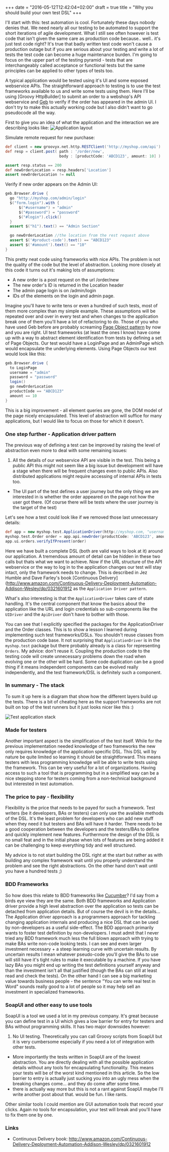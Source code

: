 +++
date = "2016-05-12T12:42:04+02:00"
draft = true
title = "Why you should build your own test DSL"
+++

I'll start with this: test automation is cool. Fortunately these days nobody denies that. We need nearly all our testing to be automated to support the short iterations of agile development. What I still see often however is test code that isn't given the same care as production code because.. well.. it's just test code right? It's true that badly written test code won't cause a production outage but if you are serious about your testing and write a lot of tests the test code can become a huge maintenance burden. I'm going to focus on the upper part of the testing pyramid - tests that are interchangeably called acceptance or functional tests but the same principles can be applied to other types of tests too.

A typical application would be tested using it's UI and some exposed webservice APIs. The straightforward approach to testing is to use the test frameworks available to us and write some tests using them. Here I'll be using [Groovy HttpBuilder] to submit an order to a webshop's API webservice and [Geb](http://www.gebish.org) to verify if the order has appeared in the admin UI. I don't try to make this actually working code but I also didn't want to go pseudocode all the way.

First to give you an idea of what the application and the interaction we are describing looks like:
![Application layout](/images/applayout.png)

Simulate remote request for new purchase:
``` groovy
def client = new groovyx.net.http.RESTClient('http://myshop.com/api')
def resp = client.post( path : '/order/new',
                        body : [productCode: 'ABCD123', amount: 10] )

assert resp.status == 200
def newOrderLocation = resp.headers['Location']
assert newOrderLocation != null
```

Verify if new order appears on the Admin UI:
``` groovy
geb.Browser.drive {
  go "http://myshop.com/admin/login"
  $("form.login").with {
      $("#username") = "admin"
      $("#password") = "password"
      $("#login").click()
  }
  assert $("h1").text() == "Admin Section"

  go newOrderLocation //the location from the rest request above
  assert $('#product-code').text() == "ABCD123"
  assert $('#amount').text() == "10"
}
```

This pretty neat code using frameworks with nice APIs. The problem is not the quality of the code but the level of abstraction. Looking more closely at this code it turns out it's making lots of assumptions:

- A new order is a post request on the url /order/new
- The new order's ID is returned in the Location header
- The admin page login is on /admin/login
- IDs of the elements on the login and admin page.

Imagine you'll have to write tens or even a hundred of such tests, most of them more complex than my simple example. These assumptions will be repeated over and over in every test and when changes to the application break one of them you'll have a lot of refactoring to do. Those of you who have used Geb before are probably screaming [Page Object pattern](http://www.gebish.org/manual/current/#the-page-object-pattern) by now and you are right. UI test frameworks (at least the ones I know) have come up with a way to abstract element identification from tests by defining a set of Page Objects. Our test would have a LoginPage and an AdminPage which would encapsulate the underlying elements. Using Page Objects our test would look like this:
``` groovy
geb.Browser.drive {
  to LoginPage
  username = "admin"
  password = "password"
  login()
  go newOrderLocation
  productCode == "ABCD123"
  amount == 10
}
```
This is a big improvement - all element queries are gone, the DOM model of the page nicely encapsulated. This level of abstraction will suffice for many applications, but I would like to focus on those for which it doesn't.

### One step further - Application driver pattern

The previous way of defining a test can be improved by raising the level of abstraction even more to deal with some remaining issues:

1. All the details of our webservice API are visible in the test. This being a public API this might not seem like a big issue but development will have a stage when there will be frequent changes even to public APIs. Also distributed applications might require accessing of internal APIs in tests too.
- The UI part of the test defines a user journey but the only thing we are interested in is whether the order appeared on the page not how the user got there. (Of course there will be tests where the user journey is the target of the test)

Let's see how a test could look like if we removed those last unnecessary details:
``` groovy
def app = new myshop.test.ApplicationDriver(http://myshop.com, "username", "password")
myshop.test.Order order = app.api.newOrder(productCode: 'ABCD123', amount: 10)
app.ui.orders.verifyIfPresent(order)
```

Here we have built a complete DSL (both are valid ways to look at it) around our application. A tremendous amount of detail can be hidden in these two calls but thats what we want to achieve. Now if the URL structure of the API webservice or the way to log in to the application changes our test will stay intact, only the framework needs to change. This is described in Jez Humble and Dave Farley's book [Continuous Delivery](http://www.amazon.com/Continuous-Delivery-Deployment-Automation-Addison-Wesley/dp/0321601912 as the `Application Driver pattern`.

What's also interesting is that the `ApplicationDriver` takes care of state handling. It's the central component that know the basics about the application like the URL and login credentials so sub-components like the `UIDriver` and the `ApiDriver` don't have to bother with those.

You can see that I explicitly specified the packages for the ApplicationDriver and the Order classes. This is to show a lesson I learned during implementing such test frameworks/DSLs. You shouldn't reuse classes from the production code base. It not surprising that `ApplicationDriver` is in the `myshop.test` package but there probably already is a class for representing `Orders`. My advice: don't reuse it. Coupling the production code to the testing code will create unnecessary problems down the road when evolving one or the other will be hard. Some code duplication can be a good thing if it means independent components can be evolved really independently, and the test framework/DSL is definitely such a component.

### In summary - The stack

To sum it up here is a diagram that show how the different layers build up the tests. There is a bit of cheating here as the support frameworks are not built on top of the test runners but it just looks nicer like this :)

![Test application stack](/images/teststack.png)

### Made for testers

Another important aspect is the simplification of the test itself. While for the previous implementation needed knowledge of two frameworks the new only requires knowledge of the application specific DSL. This DSL will by nature be quite limited so learning it should be straightforward. This means testers with less programming knowledge will be able to write tests using the framework. This can be very useful for a lot of organizations. Having access to such a tool that is programming but in a simplified way can be a nice stepping stone for testers coming from a non-technical background but interested in test automation.

### The price to pay - flexibility

Flexibility is the price that needs to be payed for such a framework. Test writers (be it developers, BAs or testers) can only use the available methods of the DSL. It's the least problem for developers who can add new stuff when they need it but testers and BAs will have it harder. There needs to be a good cooperation between the developers and the testers/BAs to define and quickly implement new features. Furthermore the design of the DSL is no small feat and in the initial phase when lots of features are being added it can be challenging to keep everything tidy and well structured.

My advice is to not start building the DSL right at the start but rather as with building any complex framework wait until you properly understand the problem and see the right abstractions. On the other hand don't wait until you have a hundred tests ;)

### BDD Frameworks

So how does this relate to BDD frameworks like [Cucumber](https://cucumber.io)? I'd say from a birds eye view they are the same. Both BDD frameworks and Application driver provide a high level abstraction over the application so tests can be detached from application details. But of course the devil is in the details... The Application driver approach is a programmers approach for tackling changing application internals and producing a nice DSL that can be used by non-developers as a useful side-effect. The BDD approach primarily wants to foster test definition by non-developers. I must admit that I never tried any BDD framework much less the full blown approach with trying to make BAs write non-code looking tests. I can see and even larger investment necessary + a steep learning curve with uncertain results. By uncertain results I mean whatever pseudo-code you'll give the BAs to use will still have it's tight rules to make it executable by a machine. If you have lazy BAs you might end up writing the test definitions yourself anyway and than the investment isn't all that justified (though the BAs can still at least read and check the tests). On the other hand I can see a big marketing value towards business people - the sentence "You can write real test in Word" sounds really good to a lot of people so it may help sell an investment in specialized frameworks.

### SoapUI and other easy to use tools

SoapUI is a tool we used a lot in my previous company. It's great because you can define test in a UI which gives a low barrier for entry for testers and BAs without programming skills. It has two major downsides however:

1. No UI testing. Theoretically you can call Groovy scripts from SoapUI but it is very cumbersome especially if you need a lot of integration with other tests.
- More importantly the tests written in SoapUI are of the lowest abstraction. You are directly dealing with all the possible application details without any tools for encapsulating functionality. This means your tests will be of the worst kind mentioned in this article. So the low barrier to entry is actually just sucking you into an ugly mess when the breaking changes come... and they do come after some time.
- there is actually way more but this is not a rant against SoapUI maybe I'll write another post about that. would be fun. I like rants.

Other similar tools I could mention are GUI automation tools that record your clicks. Again no tools for encapsulation, your test will break and you'll have to fix them one by one.

### Links

- Continuous Delivery book: http://www.amazon.com/Continuous-Delivery-Deployment-Automation-Addison-Wesley/dp/0321601912
